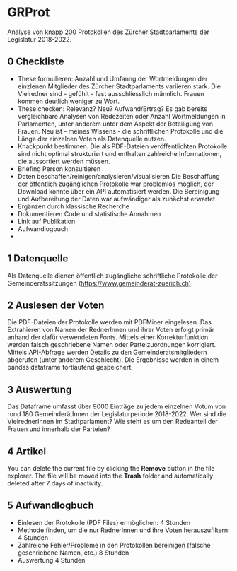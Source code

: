 # GRProt

Analyse von knapp 200 Protokollen des Zürcher Stadtparlaments der Legislatur 2018-2022. 

## 0 Checkliste

 - These formulieren:
 Anzahl und Umfanng der Wortmeldungen der einzlenen Mitglieder des Zürcher Stadtparlaments variieren stark. Die Vielredner sind - gefühlt - fast ausschliesslich männlich. Frauen kommen deutlich weniger zu Wort. 
 - These checken: Relevanz? Neu? Aufwand/Ertrag?
 Es gab bereits vergleichbare Analysen von Redezeiten oder Anzahl Wortmeldungen in Parlamenten, unter anderem unter dem Aspekt der Beteiligung von Frauen. Neu ist - meines Wissens - die schriftlichen Protokolle und die Länge der einzelnen Voten als Datenquelle nutzen. 
 - Knackpunkt bestimmen.
 Die als PDF-Dateien veröffentlichten Protokolle sind nicht optimal strukturiert und enthalten zahlreiche Informationen, die aussortiert werden müssen. 
 - Briefing Person konsultieren
 - Daten beschaffen/reinigen/analysieren/visualisieren
 Die Beschaffung der öffentlich zugänglichen Protokolle war problemlos möglich, der Download konnte über ein API automatisiert werden. 
 Die Bereinigung und Aufbereitung der Daten war aufwändiger als zunächst erwartet.
 - Ergänzen durch klassische Recherche
 - Dokumentieren Code und statistische Annahmen
 - Link auf Publikation
 - Aufwandlogbuch
 - 

## 1 Datenquelle

Als Datenquelle dienen öffentlich zugängliche schriftliche Protokolle der Gemeinderatssitzungen [(https://www.gemeinderat-zuerich.ch)](%28https://www.gemeinderat-zuerich.ch%29)

## 2 Auslesen der Voten

Die PDF-Dateien der Protokolle werden mit PDFMiner eingelesen. Das Extrahieren von Namen der RednerInnen und ihrer Voten erfolgt primär anhand der dafür verwendeten Fonts.
Mittels einer Korrekturfunktion werden falsch geschriebene Namen oder Parteizuordnungen korrigiert. Mittels API-Abfrage werden Details zu den Gemeinderatsmitgliedern abgerufen (unter anderem Geschlecht). 
Die Ergebnisse werden in einem pandas dataframe fortlaufend gespeichert. 

## 3 Auswertung

Das Dataframe umfasst über 9000 Einträge zu jedem einzelnen Votum von rund 180 GemeinderätInnen der Legislaturperiode 2018-2022. 
Wer sind die VielrednerInnen im Stadtparlament? Wie steht es um den Redeanteil der Frauen und innerhalb der Parteien?

## 4 Artikel

You can delete the current file by clicking the **Remove** button in the file explorer. The file will be moved into the **Trash** folder and automatically deleted after 7 days of inactivity.

## 5 Aufwandlogbuch

 - Einlesen der Protokolle (PDF Files) ermöglichen: 4 Stunden
 - Methode finden, um die nur RednerInnen und ihre Voten herauszufiltern: 4 Stunden
 - Zahlreiche Fehler/Probleme in den Protokollen bereinigen (falsche geschriebene Namen, etc.) 8 Stunden
 - Auswertung 4 Stunden
